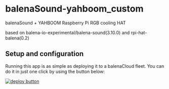 # balenaSound-yahboom_custom
balenaSound + YAHBOOM Raspberry Pi RGB cooling HAT

based on balena-io-experimental/balena-sound(3.10.0) and rpi-hat-balena(0.2)

## Setup and configuration

Running this app is as simple as deploying it to a balenaCloud fleet. You can do it in just one click by using the button below:

[![deploy button](https://balena.io/deploy.svg)](https://dashboard.balena-cloud.com/deploy?repoUrl=https://github.com/dotzeno/balenasound-yahboom_custom&defaultDeviceType=raspberrypi4-64)
